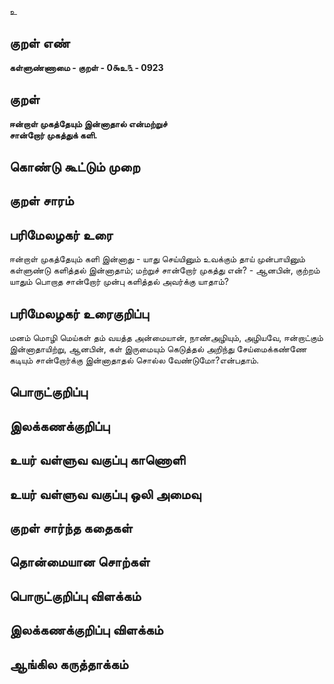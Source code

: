 உ

## குறள் எண் 

**கள்ளுண்ணாமை - குறள் - 0௯உ௩ - 0923**

## குறள் 

**ஈன்றாள் முகத்தேயும் இன்னாதால் என்மற்றுச்  
சான்றோர் முகத்துக் களி.**

## கொண்டு கூட்டும் முறை


## குறள் சாரம் 


## பரிமேலழகர் உரை

ஈன்றாள் முகத்தேயும் களி இன்னாது - யாது செய்யினும் உவக்கும் தாய் முன்பாயினும் கள்ளுண்டு களித்தல் இன்னாதாம்; மற்றுச் சான்றோர் முகத்து என்? - ஆனபின், குற்றம் யாதும் பொறாத சான்றோர் முன்பு களித்தல் அவர்க்கு யாதாம்?

## பரிமேலழகர் உரைகுறிப்பு   

மனம் மொழி மெய்கள் தம் வயத்த அன்மையான், நாண்அழியும், அழியவே, ஈன்றாட்கும் இன்னாதாயிற்று, ஆனபின், கள் இருமையும் கெடுத்தல் அறிந்து சேய்மைக்கண்ணே கடியும் சான்றோர்க்கு இன்னாதாதல் சொல்ல வேண்டுமோ?என்பதாம்.

## பொருட்குறிப்பு 


## இலக்கணக்குறிப்பு  


## உயர் வள்ளுவ வகுப்பு காணொளி


## உயர் வள்ளுவ வகுப்பு ஒலி அமைவு 

 
## குறள் சார்ந்த கதைகள் 


## தொன்மையான சொற்கள்


## பொருட்குறிப்பு விளக்கம்


## இலக்கணக்குறிப்பு விளக்கம்


## ஆங்கில கருத்தாக்கம் 



